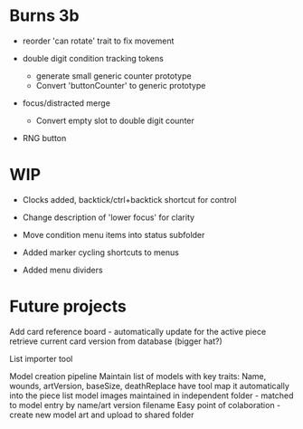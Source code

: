 # Burns 3b  
* reorder 'can rotate' trait to fix movement
  
* double digit condition tracking tokens
	* generate small generic counter prototype
	* Convert 'buttonCounter' to generic prototype

* focus/distracted merge
	* Convert empty slot to double digit counter

* RNG button


# WIP

* Clocks added, backtick/ctrl+backtick shortcut for control

* Change description of 'lower focus' for clarity

* Move condition menu items into status subfolder

* Added marker cycling shortcuts to menus

* Added menu dividers


# Future projects

Add card reference board - 
	automatically update for the active piece
	retrieve current card version from database (bigger hat?)

List importer tool

Model creation pipeline
	Maintain list of models with key traits: Name, wounds, artVersion, baseSize, deathReplace
	have tool map it automatically into the piece list
	model images maintained in independent folder - matched to model entry by name/art version filename
		Easy point of colaboration - create new model art and upload to shared folder
	